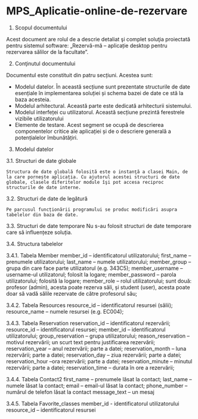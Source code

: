 # MPS_Aplicatie-online-de-rezervare

1.	Scopul documentului

Acest document are rolul de a descrie detaliat şi complet soluţia proiectată pentru sistemul software: „Rezervă-mă – aplicație desktop pentru rezervarea sălilor de la facultate”.


2.	Conţinutul documentului

Documentul este constituit din patru secțiuni. Acestea sunt:
-	Modelul datelor. În această secțiune sunt prezentate structurile de date esențiale în implementarea soluției și schema bazei de date ce stă la baza acesteia.
-	Modelul arhitectural. Această parte este dedicată arhitecturii sistemului.
-	Modelul interfeței cu utilizatorul. Această secțiune prezintă ferestrele vizibile utilizatorului
-	Elemente de testare. Acest segment se ocupă de descrierea componentelor critice ale aplicației și de o descriere generală a potențialelor îmbunătățiri.

3.	Modelul datelor

3.1. Structuri de date globale 

	Structura de date globală folosită este o instanţă a clasei Main, de la care pornește aplicația. Cu ajutorul acestei structuri de date globale, clasele diferitelor module îşi pot accesa reciproc structurile de date interne.


3.2.	Structuri de date de legătură

	Pe parcusul funcționării programului se produc modificări asupra tabelelor din baza de date.

3.3.	Structuri de date temporare
	Nu s-au folosit structuri de date temporare care să influențeze soluția.

3.4.	Structura tabelelor

3.4.1.	Tabela Member
	member_id – identificatorul utilizatorului;
	first_name – prenumele utilizatorului;
	last_name – numele utilizatorului;
	member_group – grupa din care face parte utilizatorul (e.g. 343C5);
	member_username – username-ul utilizatorul; folosit la logare;
	member_password – parola utilizatorului; folosită la logare;
	member_role – rolul utilizatorului; sunt două: profesor (admin), acesta poate rezerva săli, și student (user), acesta poate doar să vadă sălile rezervate de către profesorul său;

3.4.2.	Tabela Resources
	resource_id – identificatorul resursei (sălii);
	resource_name – numele resursei (e.g. EC004);

3.4.3.	Tabela Reservation
	reservation_id – identificatorul rezervării;
	resource_id – identificatorul resursei;
	member_id – identificatorul utilizatorului;
	group_reservation – grupa utilizatorului;
	reason_reservation – motivul rezervării; un scurt text pentru justificarea rezervării;
	reservation_year – anul rezervării; parte a datei;
	reservation_month – luna rezervării; parte a datei;
	reservation_day – ziua rezervării; parte a datei;
	reservation_hour –ora  rezervării; parte a datei;
	reservation_minute – minutul rezervării; parte a datei;
	reservation_time – durata în ore a rezervării;

3.4.4.	Tabela Contact2
	first_name – prenumele lăsat la contact;
	last_name – numele lăsat la contact;
	email – email-ul lăsat la contact;
	phone_number – numărul de telefon lăsat la contact
	message_text – un mesaj 

3.4.5.	Tabela Favorite_classes
	member_id - identificatorul utilizatorului
	resource_id – identificatorul resursei
